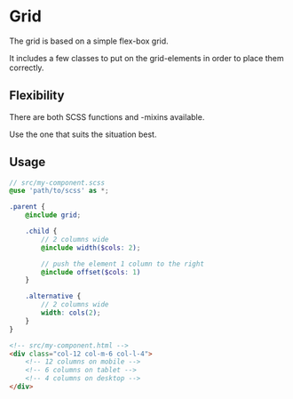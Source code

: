 # Grid

The grid is based on a simple flex-box grid.

It includes a few classes to put on the grid-elements in order to place them correctly.

## Flexibility

There are both SCSS functions and -mixins available.

Use the one that suits the situation best.

## Usage

```scss
// src/my-component.scss
@use 'path/to/scss' as *;

.parent {
    @include grid;

    .child {
        // 2 columns wide
        @include width($cols: 2);

        // push the element 1 column to the right
        @include offset($cols: 1)
    }

    .alternative {
        // 2 columns wide
        width: cols(2);
    }
}
```

```html
<!-- src/my-component.html -->
<div class="col-12 col-m-6 col-l-4">
    <!-- 12 columns on mobile -->
    <!-- 6 columns on tablet -->
    <!-- 4 columns on desktop -->
</div>
```